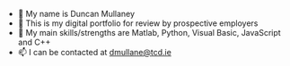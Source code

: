 - 👋 My name is Duncan Mullaney
- 👀 This is my digital portfolio for review by prospective employers
- 🌱 My main skills/strengths are Matlab, Python, Visual Basic, JavaScript and C++
- 📫 I can be contacted at dmullane@tcd.ie

<!---
DuncanMullaney1997/DuncanMullaney1997 is a ✨ special ✨ repository because its `README.md` (this file) appears on your GitHub profile.
You can click the Preview link to take a look at your changes.
--->
